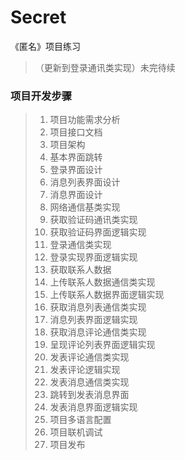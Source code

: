 # Secret
《匿名》项目练习

> （更新到登录通讯类实现）未完待续

### 项目开发步骤
 

> 1. 项目功能需求分析
>  2. 项目接口文档
>  3. 项目架构
>  4. 基本界面跳转
>  5. 登录界面设计
>  6. 消息列表界面设计
>  7. 消息界面设计
>  8. 网络通信基类实现
>  9. 获取验证码通讯类实现
>  10. 获取验证码界面逻辑实现
>  11. 登录通信类实现
>  12. 登录实现界面逻辑实现
>  13. 获取联系人数据
>  14. 上传联系人数据通信类实现
>  15. 上传联系人数据界面逻辑实现
>  16. 获取消息列表通信类实现
>  17. 消息列表界面逻辑实现
>  18. 获取消息评论通信类实现
>  19. 呈现评论列表界面逻辑实现
>  20. 发表评论通信类实现
>  21. 发表评论逻辑实现
>  22. 发表消息通信类实现
>  23. 跳转到发表消息界面
>  24. 发表消息界面逻辑实现
>  25. 项目多语言配置
>  26. 项目联机调试
>  27. 项目发布


